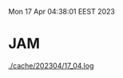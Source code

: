Mon 17 Apr 04:38:01 EEST 2023
# JAM
<a href='./cache/202304/17_04.log'>./cache/202304/17_04.log</a>
